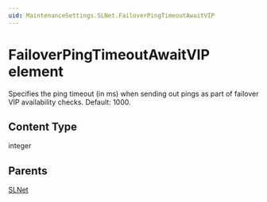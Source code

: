 ```yaml
---
uid: MaintenanceSettings.SLNet.FailoverPingTimeoutAwaitVIP
---
```


# FailoverPingTimeoutAwaitVIP element

Specifies the ping timeout (in ms) when sending out pings as part of failover VIP availability checks. Default: 1000.

## Content Type

integer

## Parents

[SLNet](xref:MaintenanceSettings.SLNet)
